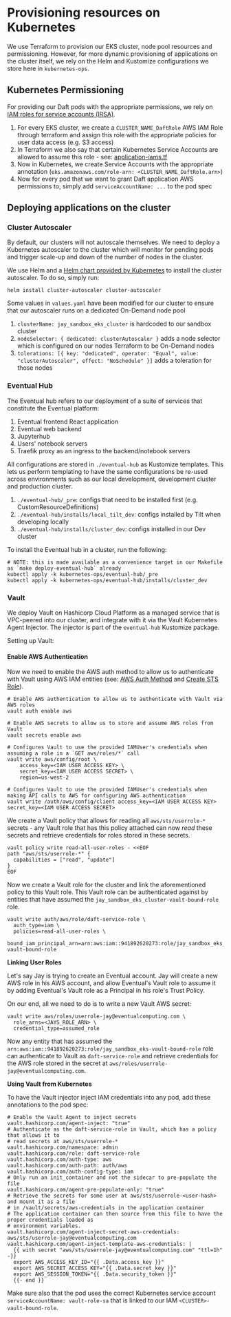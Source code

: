 # Provisioning resources on Kubernetes

We use Terraform to provision our EKS cluster, node pool resources and permissioning. However, for more dynamic provisioning of applications on the cluster itself, we rely on the Helm and Kustomize configurations we store here in `kubernetes-ops`.

## Kubernetes Permissioning

For providing our Daft pods with the appropriate permissions, we rely on [IAM roles for service accounts (IRSA)](https://docs.aws.amazon.com/eks/latest/userguide/iam-roles-for-service-accounts.html).

1. For every EKS cluster, we create a `CLUSTER_NAME_DaftRole` AWS IAM Role through terraform and assign this role with the appropriate policies for user data access (e.g. S3 access)
2. In Terraform we also say that certain Kubernetes Service Accounts are allowed to assume this role - see: [application-iams.tf](https://github.com/Eventual-Inc/engine/blob/main/cloud-ops/modules/sandbox_eks_cluster/application-iams.tf#L26-L31)
3. Now in Kubernetes, we create Service Accounts with the appropriate annotation (`eks.amazonaws.com/role-arn: <CLUSTER_NAME_DaftRole.arn>`)
4. Now for every pod that we want to grant Daft application AWS permissions to, simply add `serviceAccountName: ...` to the pod spec

## Deploying applications on the cluster

### Cluster Autoscaler

By default, our clusters will not autoscale themselves. We need to deploy a Kubernetes autoscaler to the cluster which will monitor for pending pods and trigger scale-up and down of the number of nodes in the cluster.

We use Helm and a [Helm chart provided by Kubernetes](https://github.com/kubernetes/autoscaler/tree/master/charts/cluster-autoscaler) to install the cluster autoscaler. To do so, simply run:

```
helm install cluster-autoscaler cluster-autoscaler
```

Some values in `values.yaml` have been modified for our cluster to ensure that our autoscaler runs on a dedicated On-Demand node pool

1. `clusterName: jay_sandbox_eks_cluster` is hardcoded to our sandbox cluster
2. `nodeSelector: { dedicated: clusterAutoscaler }` adds a node selector which is configured on our nodes Terraform to be On-Demand nodes
3. `tolerations: [{ key: "dedicated", operator: "Equal", value: "clusterAutoscaler", effect: "NoSchedule" }]` adds a toleration for those nodes

### Eventual Hub

The Eventual hub refers to our deployment of a suite of services that constitute the Eventual platform:

1. Eventual frontend React application
2. Eventual web backend
3. Jupyterhub
4. Users' notebook servers
5. Traefik proxy as an ingress to the backend/notebook servers

All configurations are stored in `./eventual-hub` as Kustomize templates. This lets us perform templating to have the same configurations be re-used across environments such as our local development, development cluster and production cluster.

1. `./eventual-hub/_pre`: configs that need to be installed first (e.g. CustomResourceDefinitions)
2. `./eventual-hub/installs/local_tilt_dev`: configs installed by Tilt when developing locally
3. `./eventual-hub/installs/cluster_dev`: configs installed in our Dev cluster

To install the Eventual hub in a cluster, run the following:

```
# NOTE: this is made available as a convenience target in our Makefile as `make deploy-eventual-hub` already
kubectl apply -k kubernetes-ops/eventual-hub/_pre
kubectl apply -k kubernetes-ops/eventual-hub/installs/cluster_dev
```

### Vault

We deploy Vault on Hashicorp Cloud Platform as a managed service that is VPC-peered into our cluster, and integrate with it via the Vault Kubernetes Agent Injector. The injector is part of the `eventual-hub` Kustomize package.

Setting up Vault:

#### Enable AWS Authentication

Now we need to enable the AWS auth method to allow us to authenticate with Vault using AWS IAM entities (see: [AWS Auth Method](https://www.vaultproject.io/docs/auth/aws) and [Create STS Role](https://www.vaultproject.io/api-docs/auth/aws#create-sts-role)).

```
# Enable AWS authentication to allow us to authenticate with Vault via AWS roles
vault auth enable aws

# Enable AWS secrets to allow us to store and assume AWS roles from Vault
vault secrets enable aws

# Configures Vault to use the provided IAMUser's credentials when assuming a role in a `GET aws/roles/*` call
vault write aws/config/root \
    access_key=<IAM USER ACCESS KEY> \
    secret_key=<IAM USER ACCESS SECRET> \
    region=us-west-2

# Configures Vault to use the provided IAMUser's credentials when making API calls to AWS for configuring AWS authentication
vault write /auth/aws/config/client access_key=<IAM USER ACCESS KEY> secret_key=<IAM USER ACCESS SECRET>
```

We create a Vault policy that allows for reading all `aws/sts/userrole-*` secrets - any Vault role that has this policy attached can now *read* these secrets and retrieve credentials for roles stored in these secrets.

```
vault policy write read-all-user-roles - <<EOF
path "aws/sts/userrole-*" {
  capabilities = ["read", "update"]
}
EOF
```

Now we create a Vault role for the cluster and link the aforementioned policy to this Vault role. This Vault role can be authenticated against by entities that have assumed the `jay_sandbox_eks_cluster-vault-bound-role` role.

```
vault write auth/aws/role/daft-service-role \
  auth_type=iam \
  policies=read-all-user-roles \
  bound_iam_principal_arn=arn:aws:iam::941892620273:role/jay_sandbox_eks_cluster-vault-bound-role
```

**Linking User Roles**

Let's say Jay is trying to create an Eventual account. Jay will create a new AWS role in his AWS account, and allow Eventual's Vault role to assume it by adding Eventual's Vault role as a Principal in his role's Trust Policy.

On our end, all we need to do is to write a new Vault AWS secret:

```
vault write aws/roles/userrole-jay@eventualcomputing.com \
  role_arns=<JAYS_ROLE_ARN> \
  credential_type=assumed_role
```

Now any entity that has assumed the `arn:aws:iam::941892620273:role/jay_sandbox_eks-vault-bound-role` role can authenticate to Vault as `daft-service-role` and retrieve credentials for the AWS role stored in the secret at `aws/roles/userrole-jay@eventualcomputing.com`.

**Using Vault from Kubernetes**

To have the Vault injector inject IAM credentials into any pod, add these annotations to the pod spec:

```
# Enable the Vault Agent to inject secrets
vault.hashicorp.com/agent-inject: "true"
# Authenticate as the daft-service-role in Vault, which has a policy that allows it to
# read secrets at aws/sts/userrole-*
vault.hashicorp.com/namespace: admin
vault.hashicorp.com/role: daft-service-role
vault.hashicorp.com/auth-type: aws
vault.hashicorp.com/auth-path: auth/aws
vault.hashicorp.com/auth-config-type: iam
# Only run an init_container and not the sidecar to pre-populate the file
vault.hashicorp.com/agent-pre-populate-only: "true"
# Retrieve the secrets for some user at aws/sts/userrole-<user-hash> and mount it as a file
# in /vault/secrets/aws-credentials in the application container
# The application container can then source from this file to have the proper credentials loaded as
# environment variables.
vault.hashicorp.com/agent-inject-secret-aws-credentials: aws/sts/userrole-jay@eventualcomputing.com
vault.hashicorp.com/agent-inject-template-aws-credentials: |
  {{ with secret "aws/sts/userrole-jay@eventualcomputing.com" "ttl=1h" -}}
  export AWS_ACCESS_KEY_ID="{{ .Data.access_key }}"
  export AWS_SECRET_ACCESS_KEY="{{ .Data.secret_key }}"
  export AWS_SESSION_TOKEN="{{ .Data.security_token }}"
  {{- end }}
```

Make sure also that the pod uses the correct Kubernetes service account `serviceAccountName: vault-role-sa` that is linked to our IAM `<CLUSTER>-vault-bound-role`.
